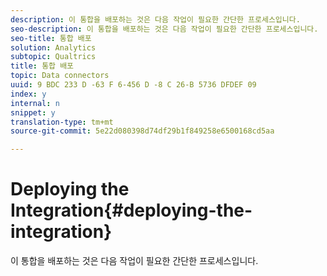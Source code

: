 ```yaml
---
description: 이 통합을 배포하는 것은 다음 작업이 필요한 간단한 프로세스입니다.
seo-description: 이 통합을 배포하는 것은 다음 작업이 필요한 간단한 프로세스입니다.
seo-title: 통합 배포
solution: Analytics
subtopic: Qualtrics
title: 통합 배포
topic: Data connectors
uuid: 9 BDC 233 D -63 F 6-456 D -8 C 26-B 5736 DFDEF 09
index: y
internal: n
snippet: y
translation-type: tm+mt
source-git-commit: 5e22d080398d74df29b1f849258e6500168cd5aa

---
```



# Deploying the Integration{#deploying-the-integration}

이 통합을 배포하는 것은 다음 작업이 필요한 간단한 프로세스입니다.

